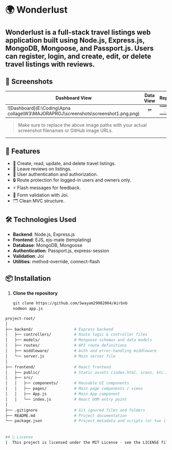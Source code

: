 # 🌍 Wonderlust

Wonderlust is a full-stack travel listings web application built using **Node.js**, **Express.js**, **MongoDB**, **Mongoose**, and **Passport.js**. Users can register, login, and create, edit, or delete travel listings with reviews.
---

## 📸 Screenshots

| Dashboard View | Data View | Reports | Settings |
|----------------|-----------|---------|----------|
| ![Dashboard](E:\Coding\Apna collage\W3\MAJORAPROJ\screenshots\screenshot1.png.png) | ![Data View](./screenshots/screenshot2.png) | ![Reports](./screenshots/screenshot3.png) | ![Settings](./screenshots/screenshot4.png) |

> Make sure to replace the above image paths with your actual screenshot filenames or GitHub image URLs.

---
## 🚀 Features

- 📝 Create, read, update, and delete travel listings.
- 💬 Leave reviews on listings.
- 🔐 User authentication and authorization.
- 🔒 Route protection for logged-in users and owners only.
- ⚡ Flash messages for feedback.
- 🧾 Form validation with Joi.
- 🗂️ Clean MVC structure.

## 🛠️ Technologies Used

- **Backend**: Node.js, Express.js
- **Frontend**: EJS, ejs-mate (templating)
- **Database**: MongoDB, Mongoose
- **Authentication**: Passport.js, express-session
- **Validation**: Joi
- **Utilities**: method-override, connect-flash

## 📦 Installation

1. **Clone the repository**
   ```bash
   git clone https://github.com/Swayam29082004/Airbnb
   nodmon app.js
```bash
project-root/
│
├── backend/                  # Express backend
│   ├── controllers/          # Route logic & controller files
│   ├── models/               # Mongoose schemas and data models
│   ├── routes/               # API route definitions
│   ├── middleware/           # Auth and error-handling middleware
│   └── server.js             # Main server file
│
├── frontend/                 # React frontend
│   ├── public/               # Static assets (index.html, icons, etc.)
│   ├── src/
│   │   ├── components/       # Reusable UI components
│   │   ├── pages/            # Main page components / views
│   │   ├── App.js            # Main App component
│   │   └── index.js          # React DOM entry point
│
├── .gitignore                # Git ignored files and folders
├── README.md                 # Project documentation
└── package.json              # Project metadata and scripts (or two if split frontend/backend)


## 📝 License
|  This project is licensed under the MIT License - see the LICENSE file for details.|